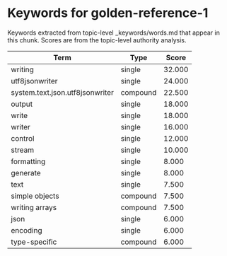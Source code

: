 # Keywords for golden-reference-1

Keywords extracted from topic-level _keywords/words.md that appear in this chunk.
Scores are from the topic-level authority analysis.

| Term | Type | Score |
|------|------|-------|
| writing | single | 32.000 |
| utf8jsonwriter | single | 24.000 |
| system.text.json.utf8jsonwriter | compound | 22.500 |
| output | single | 18.000 |
| write | single | 18.000 |
| writer | single | 16.000 |
| control | single | 12.000 |
| stream | single | 10.000 |
| formatting | single | 8.000 |
| generate | single | 8.000 |
| text | single | 7.500 |
| simple objects | compound | 7.500 |
| writing arrays | compound | 7.500 |
| json | single | 6.000 |
| encoding | single | 6.000 |
| type-specific | compound | 6.000 |
